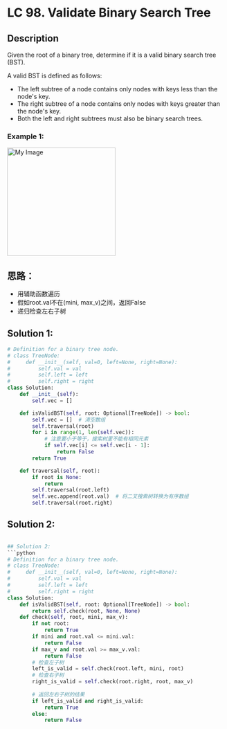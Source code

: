 # LC 98. Validate Binary Search Tree
## Description

Given the root of a binary tree, determine if it is a valid binary search tree (BST).

A valid BST is defined as follows:

* The left subtree of a node contains only nodes with keys less than the node's key.
* The right subtree of a node contains only nodes with keys greater than the node's key.
* Both the left and right subtrees must also be binary search trees.


### Example 1:

<img src="https://assets.leetcode.com/uploads/2020/12/01/tree1.jpg" alt="My Image" height="250" />


## 思路：
* 用辅助函数遍历
* 假如root.val不在(mini, max_v)之间，返回False
* 递归检查左右子树

## Solution 1: 
```python
# Definition for a binary tree node.
# class TreeNode:
#     def __init__(self, val=0, left=None, right=None):
#         self.val = val
#         self.left = left
#         self.right = right
class Solution:
    def __init__(self):
        self.vec = []

    def isValidBST(self, root: Optional[TreeNode]) -> bool:
        self.vec = []  # 清空数组
        self.traversal(root)
        for i in range(1, len(self.vec)):
            # 注意要小于等于，搜索树里不能有相同元素
            if self.vec[i] <= self.vec[i - 1]:
                return False
        return True

    def traversal(self, root):
        if root is None:
            return
        self.traversal(root.left)
        self.vec.append(root.val)  # 将二叉搜索树转换为有序数组
        self.traversal(root.right)
```

## Solution 2: 
```python

## Solution 2: 
```python
# Definition for a binary tree node.
# class TreeNode:
#     def __init__(self, val=0, left=None, right=None):
#         self.val = val
#         self.left = left
#         self.right = right
class Solution:
    def isValidBST(self, root: Optional[TreeNode]) -> bool:
        return self.check(root, None, None)
    def check(self, root, mini, max_v):
        if not root:
            return True
        if mini and root.val <= mini.val:
            return False
        if max_v and root.val >= max_v.val:
            return False
        # 检查左子树
        left_is_valid = self.check(root.left, mini, root)
        # 检查右子树
        right_is_valid = self.check(root.right, root, max_v)
        
        # 返回左右子树的结果
        if left_is_valid and right_is_valid:
            return True
        else:
            return False    
```